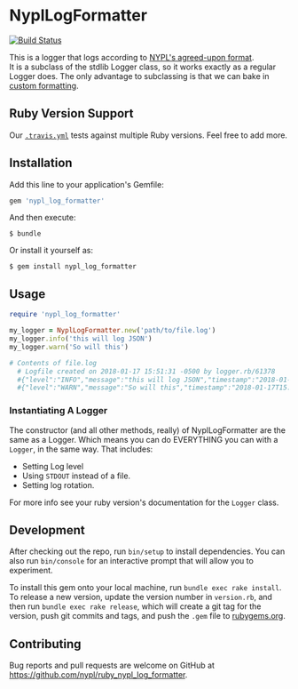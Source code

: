 # NyplLogFormatter

[![Build Status](https://travis-ci.org/NYPL/ruby_nypl_log_formatter.svg?branch=master)](https://travis-ci.org/NYPL/ruby_nypl_log_formatter)

This is a logger that logs according to [NYPL's agreed-upon format](https://github.com/NYPL/engineering-general/blob/master/standards/logging.md).  
It is a subclass of the stdlib Logger class, so it works exactly as a regular Logger does.
The only advantage to subclassing is that we can bake in [custom formatting](https://stackoverflow.com/questions/14382252/how-to-format-ruby-logger).

## Ruby Version Support

Our [`.travis.yml`]('.travis.yml') tests against multiple Ruby versions.
Feel free to add more.

## Installation

Add this line to your application's Gemfile:

```ruby
gem 'nypl_log_formatter'
```

And then execute:

    $ bundle

Or install it yourself as:

    $ gem install nypl_log_formatter

## Usage

```ruby
require 'nypl_log_formatter'

my_logger = NyplLogFormatter.new('path/to/file.log')
my_logger.info('this will log JSON')
my_logger.warn('So will this')

# Contents of file.log
  # Logfile created on 2018-01-17 15:51:31 -0500 by logger.rb/61378
  #{"level":"INFO","message":"this will log JSON","timestamp":"2018-01-17T15:51:53.481-0500"}
  #{"level":"WARN","message":"So will this","timestamp":"2018-01-17T15:51:54.279-0500"}
```

### Instantiating A Logger

The constructor (and all other methods, really) of NyplLogFormatter are the same as a Logger.
Which means you can do EVERYTHING you can with a `Logger`, in the same way.
That includes:

* Setting Log level
* Using `STDOUT` instead of a file.
* Setting log rotation.

For more info see your ruby version's documentation for the `Logger` class.

## Development

After checking out the repo, run `bin/setup` to install dependencies. You can also run `bin/console` for an interactive prompt that will allow you to experiment.

To install this gem onto your local machine, run `bundle exec rake install`. To release a new version, update the version number in `version.rb`, and then run `bundle exec rake release`, which will create a git tag for the version, push git commits and tags, and push the `.gem` file to [rubygems.org](https://rubygems.org).

## Contributing

Bug reports and pull requests are welcome on GitHub at https://github.com/nypl/ruby_nypl_log_formatter.
